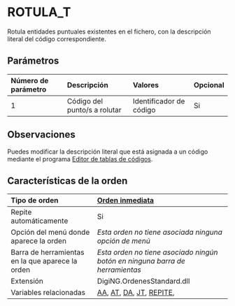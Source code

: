# ROTULA\_T

Rotula entidades puntuales existentes en el fichero, con la descripción literal del código correspondiente.

## Parámetros

| Número de parámetro | Descripción | Valores | Opcional |
| :--- | :--- | :--- | :--- |
| 1 | Código del punto/s a rolutar | Identificador de código | Si |

## Observaciones

Puedes modificar la descripción literal que está asignada a un código mediante el programa [Editor de tablas de códigos](EditorDeTablasDeCodigos.html).

## Características de la orden

| Tipo de orden | [Orden inmediata]() |
| :--- | :--- |
| Repite automáticamente | Si |
| Opción del menú donde aparece la orden | _Esta orden no tiene asociada ninguna opción de menú_ |
| Barra de herramientas en la que aparece la orden | _Esta orden no tiene asociado ningún botón en ninguna barra de herramientas_ |
| Extensión | DigiNG.OrdenesStandard.dll |
| Variables relacionadas | [AA](AA.html), [AT](AT.html), [DA](DA.html), [JT](JT.html), [REPITE](REPITE.html), |

